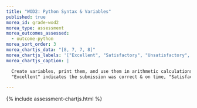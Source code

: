 ```yaml
---
title: "WOD2: Python Syntax & Variables"
published: true
morea_id: grade-wod2
morea_type: assessment
morea_outcomes_assessed:
  - outcome-python
morea_sort_order: 3
morea_chartjs_data: "[8, 7, 7, 8]"
morea_chartjs_labels: '["Excellent", "Satisfactory", "Unsatisfactory", "No submission"]'
morea_chartjs_caption: |

  Create variables, print them, and use them in arithmetic calculations. Determine the types of variables and what values result from basic arithmetic expressions. 
  "Excellent" indicates the submission was correct & on time, "Satisfactory" is correct but late or includes some minor mistake if on time, and "Unsatisfactory" represents an incorrect submission. A score of 6 is excellent, 4-5 satisfactory, and 1-3 unsatisfactory.
  
---
```


{% include assessment-chartjs.html %}

